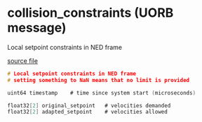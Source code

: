 # collision_constraints (UORB message)
        
Local setpoint constraints in NED frame

[source file](https://github.com/PX4/PX4-Autopilot/blob/master/msg/collision_constraints.msg)

```c
# Local setpoint constraints in NED frame
# setting something to NaN means that no limit is provided

uint64 timestamp	# time since system start (microseconds)

float32[2] original_setpoint   # velocities demanded
float32[2] adapted_setpoint    # velocities allowed

```
